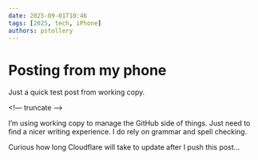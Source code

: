 ```yaml
---
date: 2025-09-01T10:46
tags: [2025, tech, iPhone]
authors: pstollery
---
```


# Posting from my phone

Just a quick test post from working copy.

<!— truncate —>

I’m using working copy to manage the GitHub side of things. Just need to find a nicer writing experience. I do rely on grammar and spell checking. 

Curious how long Cloudflare will take to update after I push this post…